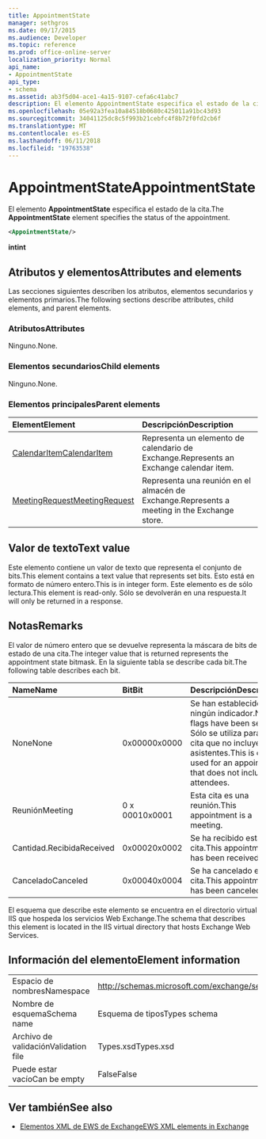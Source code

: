 ```yaml
---
title: AppointmentState
manager: sethgros
ms.date: 09/17/2015
ms.audience: Developer
ms.topic: reference
ms.prod: office-online-server
localization_priority: Normal
api_name:
- AppointmentState
api_type:
- schema
ms.assetid: ab3f5d04-ace1-4a15-9107-cefa6c41abc7
description: El elemento AppointmentState especifica el estado de la cita.
ms.openlocfilehash: 05e92a3fea10a84518b0680c425011a91bc43d93
ms.sourcegitcommit: 34041125dc8c5f993b21cebfc4f8b72f0fd2cb6f
ms.translationtype: MT
ms.contentlocale: es-ES
ms.lasthandoff: 06/11/2018
ms.locfileid: "19763538"
---
```

# <a name="appointmentstate"></a><span data-ttu-id="c652e-103">AppointmentState</span><span class="sxs-lookup"><span data-stu-id="c652e-103">AppointmentState</span></span>

<span data-ttu-id="c652e-104">El elemento **AppointmentState** especifica el estado de la cita.</span><span class="sxs-lookup"><span data-stu-id="c652e-104">The **AppointmentState** element specifies the status of the appointment.</span></span> 
  
```XML
<AppointmentState/>
```

 <span data-ttu-id="c652e-105">**int**</span><span class="sxs-lookup"><span data-stu-id="c652e-105">**int**</span></span>
## <a name="attributes-and-elements"></a><span data-ttu-id="c652e-106">Atributos y elementos</span><span class="sxs-lookup"><span data-stu-id="c652e-106">Attributes and elements</span></span>

<span data-ttu-id="c652e-107">Las secciones siguientes describen los atributos, elementos secundarios y elementos primarios.</span><span class="sxs-lookup"><span data-stu-id="c652e-107">The following sections describe attributes, child elements, and parent elements.</span></span>
  
### <a name="attributes"></a><span data-ttu-id="c652e-108">Atributos</span><span class="sxs-lookup"><span data-stu-id="c652e-108">Attributes</span></span>

<span data-ttu-id="c652e-109">Ninguno.</span><span class="sxs-lookup"><span data-stu-id="c652e-109">None.</span></span>
  
### <a name="child-elements"></a><span data-ttu-id="c652e-110">Elementos secundarios</span><span class="sxs-lookup"><span data-stu-id="c652e-110">Child elements</span></span>

<span data-ttu-id="c652e-111">Ninguno.</span><span class="sxs-lookup"><span data-stu-id="c652e-111">None.</span></span>
  
### <a name="parent-elements"></a><span data-ttu-id="c652e-112">Elementos principales</span><span class="sxs-lookup"><span data-stu-id="c652e-112">Parent elements</span></span>

|<span data-ttu-id="c652e-113">**Element**</span><span class="sxs-lookup"><span data-stu-id="c652e-113">**Element**</span></span>|<span data-ttu-id="c652e-114">**Descripción**</span><span class="sxs-lookup"><span data-stu-id="c652e-114">**Description**</span></span>|
|:-----|:-----|
|[<span data-ttu-id="c652e-115">CalendarItem</span><span class="sxs-lookup"><span data-stu-id="c652e-115">CalendarItem</span></span>](calendaritem.md) <br/> |<span data-ttu-id="c652e-116">Representa un elemento de calendario de Exchange.</span><span class="sxs-lookup"><span data-stu-id="c652e-116">Represents an Exchange calendar item.</span></span>  <br/> |
|[<span data-ttu-id="c652e-117">MeetingRequest</span><span class="sxs-lookup"><span data-stu-id="c652e-117">MeetingRequest</span></span>](meetingrequest.md) <br/> |<span data-ttu-id="c652e-118">Representa una reunión en el almacén de Exchange.</span><span class="sxs-lookup"><span data-stu-id="c652e-118">Represents a meeting in the Exchange store.</span></span>  <br/> |
   
## <a name="text-value"></a><span data-ttu-id="c652e-119">Valor de texto</span><span class="sxs-lookup"><span data-stu-id="c652e-119">Text value</span></span>

<span data-ttu-id="c652e-120">Este elemento contiene un valor de texto que representa el conjunto de bits.</span><span class="sxs-lookup"><span data-stu-id="c652e-120">This element contains a text value that represents set bits.</span></span> <span data-ttu-id="c652e-121">Esto está en formato de número entero.</span><span class="sxs-lookup"><span data-stu-id="c652e-121">This is in integer form.</span></span> <span data-ttu-id="c652e-122">Este elemento es de sólo lectura.</span><span class="sxs-lookup"><span data-stu-id="c652e-122">This element is read-only.</span></span> <span data-ttu-id="c652e-123">Sólo se devolverán en una respuesta.</span><span class="sxs-lookup"><span data-stu-id="c652e-123">It will only be returned in a response.</span></span>
  
## <a name="remarks"></a><span data-ttu-id="c652e-124">Notas</span><span class="sxs-lookup"><span data-stu-id="c652e-124">Remarks</span></span>

<span data-ttu-id="c652e-125">El valor de número entero que se devuelve representa la máscara de bits de estado de una cita.</span><span class="sxs-lookup"><span data-stu-id="c652e-125">The integer value that is returned represents the appointment state bitmask.</span></span> <span data-ttu-id="c652e-126">En la siguiente tabla se describe cada bit.</span><span class="sxs-lookup"><span data-stu-id="c652e-126">The following table describes each bit.</span></span>
  
|<span data-ttu-id="c652e-127">**Name**</span><span class="sxs-lookup"><span data-stu-id="c652e-127">**Name**</span></span>|<span data-ttu-id="c652e-128">**Bit**</span><span class="sxs-lookup"><span data-stu-id="c652e-128">**Bit**</span></span>|<span data-ttu-id="c652e-129">**Descripción**</span><span class="sxs-lookup"><span data-stu-id="c652e-129">**Description**</span></span>|
|:-----|:-----|:-----|
|<span data-ttu-id="c652e-130">None</span><span class="sxs-lookup"><span data-stu-id="c652e-130">None</span></span>  <br/> |<span data-ttu-id="c652e-131">0x0000</span><span class="sxs-lookup"><span data-stu-id="c652e-131">0x0000</span></span>  <br/> |<span data-ttu-id="c652e-132">Se han establecido ningún indicador.</span><span class="sxs-lookup"><span data-stu-id="c652e-132">No flags have been set.</span></span> <span data-ttu-id="c652e-133">Sólo se utiliza para una cita que no incluye a los asistentes.</span><span class="sxs-lookup"><span data-stu-id="c652e-133">This is only used for an appointment that does not include attendees.</span></span>  <br/> |
|<span data-ttu-id="c652e-134">Reunión</span><span class="sxs-lookup"><span data-stu-id="c652e-134">Meeting</span></span>  <br/> |<span data-ttu-id="c652e-135">0 x 0001</span><span class="sxs-lookup"><span data-stu-id="c652e-135">0x0001</span></span>  <br/> |<span data-ttu-id="c652e-136">Esta cita es una reunión.</span><span class="sxs-lookup"><span data-stu-id="c652e-136">This appointment is a meeting.</span></span>  <br/> |
|<span data-ttu-id="c652e-137">Cantidad.Recibida</span><span class="sxs-lookup"><span data-stu-id="c652e-137">Received</span></span>  <br/> |<span data-ttu-id="c652e-138">0x0002</span><span class="sxs-lookup"><span data-stu-id="c652e-138">0x0002</span></span>  <br/> |<span data-ttu-id="c652e-139">Se ha recibido esta cita.</span><span class="sxs-lookup"><span data-stu-id="c652e-139">This appointment has been received.</span></span>  <br/> |
|<span data-ttu-id="c652e-140">Cancelado</span><span class="sxs-lookup"><span data-stu-id="c652e-140">Canceled</span></span>  <br/> |<span data-ttu-id="c652e-141">0x0004</span><span class="sxs-lookup"><span data-stu-id="c652e-141">0x0004</span></span>  <br/> |<span data-ttu-id="c652e-142">Se ha cancelado esta cita.</span><span class="sxs-lookup"><span data-stu-id="c652e-142">This appointment has been canceled.</span></span>  <br/> |
   
<span data-ttu-id="c652e-143">El esquema que describe este elemento se encuentra en el directorio virtual IIS que hospeda los servicios Web Exchange.</span><span class="sxs-lookup"><span data-stu-id="c652e-143">The schema that describes this element is located in the IIS virtual directory that hosts Exchange Web Services.</span></span>
  
## <a name="element-information"></a><span data-ttu-id="c652e-144">Información del elemento</span><span class="sxs-lookup"><span data-stu-id="c652e-144">Element information</span></span>

|||
|:-----|:-----|
|<span data-ttu-id="c652e-145">Espacio de nombres</span><span class="sxs-lookup"><span data-stu-id="c652e-145">Namespace</span></span>  <br/> |http://schemas.microsoft.com/exchange/services/2006/types  <br/> |
|<span data-ttu-id="c652e-146">Nombre de esquema</span><span class="sxs-lookup"><span data-stu-id="c652e-146">Schema name</span></span>  <br/> |<span data-ttu-id="c652e-147">Esquema de tipos</span><span class="sxs-lookup"><span data-stu-id="c652e-147">Types schema</span></span>  <br/> |
|<span data-ttu-id="c652e-148">Archivo de validación</span><span class="sxs-lookup"><span data-stu-id="c652e-148">Validation file</span></span>  <br/> |<span data-ttu-id="c652e-149">Types.xsd</span><span class="sxs-lookup"><span data-stu-id="c652e-149">Types.xsd</span></span>  <br/> |
|<span data-ttu-id="c652e-150">Puede estar vacío</span><span class="sxs-lookup"><span data-stu-id="c652e-150">Can be empty</span></span>  <br/> |<span data-ttu-id="c652e-151">False</span><span class="sxs-lookup"><span data-stu-id="c652e-151">False</span></span>  <br/> |
   
## <a name="see-also"></a><span data-ttu-id="c652e-152">Ver también</span><span class="sxs-lookup"><span data-stu-id="c652e-152">See also</span></span>

- [<span data-ttu-id="c652e-153">Elementos XML de EWS de Exchange</span><span class="sxs-lookup"><span data-stu-id="c652e-153">EWS XML elements in Exchange</span></span>](ews-xml-elements-in-exchange.md)

